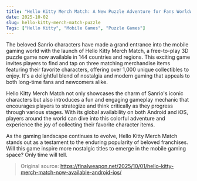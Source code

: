 ```yaml
---
title: "Hello Kitty Merch Match: A New Puzzle Adventure for Fans Worldwide"
date: 2025-10-02
slug: hello-kitty-merch-match-puzzle
Tags: ["Hello Kitty", "Mobile Games", "Puzzle Games"]
---
```


The beloved Sanrio characters have made a grand entrance into the mobile gaming world with the launch of Hello Kitty Merch Match, a free-to-play 3D puzzle game now available in 144 countries and regions. This exciting game invites players to find and tap on three matching merchandise items featuring their favorite characters, offering over 1,000 unique collectibles to enjoy. It's a delightful blend of nostalgia and modern gaming that appeals to both long-time fans and newcomers alike.

Hello Kitty Merch Match not only showcases the charm of Sanrio's iconic characters but also introduces a fun and engaging gameplay mechanic that encourages players to strategize and think critically as they progress through various stages. With its global availability on both Android and iOS, players around the world can dive into this colorful adventure and experience the joy of collecting their favorite character items.

As the gaming landscape continues to evolve, Hello Kitty Merch Match stands out as a testament to the enduring popularity of beloved franchises. Will this game inspire more nostalgic titles to emerge in the mobile gaming space? Only time will tell.
> Original source: https://finalweapon.net/2025/10/01/hello-kitty-merch-match-now-available-android-ios/